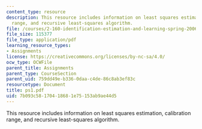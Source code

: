 ```yaml
---
content_type: resource
description: This resource includes information on least squares estimation, calibration
  range, and recursive least-squares algorithm.
file: /courses/2-160-identification-estimation-and-learning-spring-2006/7b093c58170418681e75153ab9ae44d5_ps1.pdf
file_size: 115377
file_type: application/pdf
learning_resource_types:
- Assignments
license: https://creativecommons.org/licenses/by-nc-sa/4.0/
ocw_type: OCWFile
parent_title: Assignments
parent_type: CourseSection
parent_uid: 759dd49e-b336-0daa-c4de-86c8ab3ef83c
resourcetype: Document
title: ps1.pdf
uid: 7b093c58-1704-1868-1e75-153ab9ae44d5
---
```

This resource includes information on least squares estimation, calibration range, and recursive least-squares algorithm.